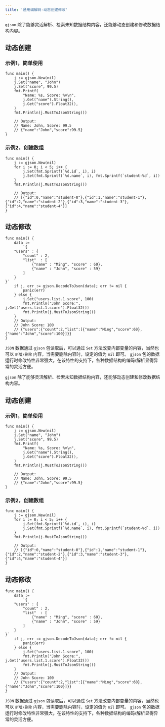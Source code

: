 ```yaml
---
title: '通用编解码-动态创建修改'
---
```


`gjson` 除了能够灵活解析、检索未知数据结构内容，还能够动态创建和修改数据结构内容。

## 动态创建

### 示例1，简单使用

```
func main() {
	j := gjson.New(nil)
	j.Set("name", "John")
	j.Set("score", 99.5)
	fmt.Printf(
		"Name: %s, Score: %v\n",
		j.Get("name").String(),
		j.Get("score").Float32(),
	)
	fmt.Println(j.MustToJsonString())

	// Output:
	// Name: John, Score: 99.5
	// {"name":"John","score":99.5}
}
```

### 示例2，创建数组

```
func main() {
	j := gjson.New(nil)
	for i := 0; i < 5; i++ {
		j.Set(fmt.Sprintf(`%d.id`, i), i)
		j.Set(fmt.Sprintf(`%d.name`, i), fmt.Sprintf(`student-%d`, i))
	}
	fmt.Println(j.MustToJsonString())

	// Output:
	// [{"id":0,"name":"student-0"},{"id":1,"name":"student-1"},{"id":2,"name":"student-2"},{"id":3,"name":"student-3"},{"id":4,"name":"student-4"}]
}
```

## 动态修改

```
func main() {
	data :=
		`{
    "users" : {
        "count" : 2,
        "list"  : [
            {"name" : "Ming", "score" : 60},
            {"name" : "John", "score" : 59}
        ]
    }
}`
	if j, err := gjson.DecodeToJson(data); err != nil {
		panic(err)
	} else {
		j.Set("users.list.1.score", 100)
		fmt.Println("John Score:", j.Get("users.list.1.score").Float32())
		fmt.Println(j.MustToJsonString())
	}
	// Output:
	// John Score: 100
	// {"users":{"count":2,"list":[{"name":"Ming","score":60},{"name":"John","score":100}]}}
}
```

`JSON` 数据通过 `gjson` 包读取后，可以通过 `Set` 方法改变内部变量的内容，当然也可以 `新增/删除` 内容，当需要删除内容时，设定的值为 `nil` 即可。 `gjson` 包的数据运行时修改特性非常强大，在该特性的支持下，各种数据结构的编码/解析显得异常的灵活方便。

`gjson` 除了能够灵活解析、检索未知数据结构内容，还能够动态创建和修改数据结构内容。

## 动态创建

### 示例1，简单使用

```
func main() {
	j := gjson.New(nil)
	j.Set("name", "John")
	j.Set("score", 99.5)
	fmt.Printf(
		"Name: %s, Score: %v\n",
		j.Get("name").String(),
		j.Get("score").Float32(),
	)
	fmt.Println(j.MustToJsonString())

	// Output:
	// Name: John, Score: 99.5
	// {"name":"John","score":99.5}
}
```

### 示例2，创建数组

```
func main() {
	j := gjson.New(nil)
	for i := 0; i < 5; i++ {
		j.Set(fmt.Sprintf(`%d.id`, i), i)
		j.Set(fmt.Sprintf(`%d.name`, i), fmt.Sprintf(`student-%d`, i))
	}
	fmt.Println(j.MustToJsonString())

	// Output:
	// [{"id":0,"name":"student-0"},{"id":1,"name":"student-1"},{"id":2,"name":"student-2"},{"id":3,"name":"student-3"},{"id":4,"name":"student-4"}]
}
```

## 动态修改

```
func main() {
	data :=
		`{
    "users" : {
        "count" : 2,
        "list"  : [
            {"name" : "Ming", "score" : 60},
            {"name" : "John", "score" : 59}
        ]
    }
}`
	if j, err := gjson.DecodeToJson(data); err != nil {
		panic(err)
	} else {
		j.Set("users.list.1.score", 100)
		fmt.Println("John Score:", j.Get("users.list.1.score").Float32())
		fmt.Println(j.MustToJsonString())
	}
	// Output:
	// John Score: 100
	// {"users":{"count":2,"list":[{"name":"Ming","score":60},{"name":"John","score":100}]}}
}
```

`JSON` 数据通过 `gjson` 包读取后，可以通过 `Set` 方法改变内部变量的内容，当然也可以 `新增/删除` 内容，当需要删除内容时，设定的值为 `nil` 即可。 `gjson` 包的数据运行时修改特性非常强大，在该特性的支持下，各种数据结构的编码/解析显得异常的灵活方便。